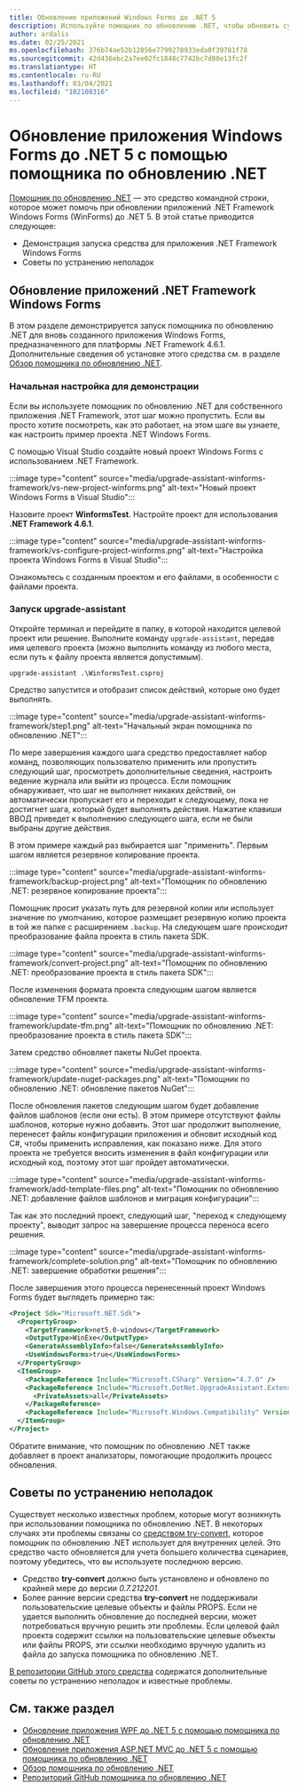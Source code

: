 ```yaml
---
title: Обновление приложений Windows Forms до .NET 5
description: Используйте помощник по обновлению .NET, чтобы обновить существующее приложение .NET Framework Windows Forms до .NET 5. Помощник по обновлению .NET — это средство CLI, которое помогает перенести приложение с .NET Framework на .NET 5.
author: ardalis
ms.date: 02/25/2021
ms.openlocfilehash: 376b74ae52b12056e7799278933eda0f39781f78
ms.sourcegitcommit: 42d436ebc2a7ee02fc1848c7742bc7d80e13fc2f
ms.translationtype: HT
ms.contentlocale: ru-RU
ms.lasthandoff: 03/04/2021
ms.locfileid: "102108316"
---
```

# <a name="upgrade-a-windows-forms-app-to-net-5-with-the-net-upgrade-assistant"></a>Обновление приложения Windows Forms до .NET 5 с помощью помощника по обновлению .NET

[Помощник по обновлению .NET](upgrade-assistant-overview.md) — это средство командной строки, которое может помочь при обновлении приложений .NET Framework Windows Forms (WinForms) до .NET 5. В этой статье приводится следующее:

* Демонстрация запуска средства для приложения .NET Framework Windows Forms
* Советы по устранению неполадок

## <a name="upgrade-net-framework-windows-forms-apps"></a>Обновление приложений .NET Framework Windows Forms

В этом разделе демонстрируется запуск помощника по обновлению .NET для вновь созданного приложения Windows Forms, предназначенного для платформы .NET Framework 4.6.1. Дополнительные сведения об установке этого средства см. в разделе [Обзор помощника по обновлению .NET](upgrade-assistant-overview.md).

### <a name="initial-demo-setup"></a>Начальная настройка для демонстрации

Если вы используете помощник по обновлению .NET для собственного приложения .NET Framework, этот шаг можно пропустить. Если вы просто хотите посмотреть, как это работает, на этом шаге вы узнаете, как настроить пример проекта .NET Windows Forms.

С помощью Visual Studio создайте новый проект Windows Forms с использованием .NET Framework.

:::image type="content" source="media/upgrade-assistant-winforms-framework/vs-new-project-winforms.png" alt-text="Новый проект Windows Forms в Visual Studio":::

Назовите проект **WinformsTest**. Настройте проект для использования **.NET Framework 4.6.1**.

:::image type="content" source="media/upgrade-assistant-winforms-framework/vs-configure-project-winforms.png" alt-text="Настройка проекта Windows Forms в Visual Studio":::

Ознакомьтесь с созданным проектом и его файлами, в особенности с файлами проекта.

### <a name="run-upgrade-assistant"></a>Запуск upgrade-assistant

Откройте терминал и перейдите в папку, в которой находится целевой проект или решение. Выполните команду `upgrade-assistant`, передав имя целевого проекта (можно выполнить команду из любого места, если путь к файлу проекта является допустимым).

```console
upgrade-assistant .\WinformsTest.csproj
```

Средство запустится и отобразит список действий, которые оно будет выполнять.

:::image type="content" source="media/upgrade-assistant-winforms-framework/step1.png" alt-text="Начальный экран помощника по обновлению .NET":::

По мере завершения каждого шага средство предоставляет набор команд, позволяющих пользователю применить или пропустить следующий шаг, просмотреть дополнительные сведения, настроить ведение журнала или выйти из процесса. Если помощник обнаруживает, что шаг не выполняет никаких действий, он автоматически пропускает его и переходит к следующему, пока не достигнет шага, который будет выполнять действия. Нажатие клавиши ВВОД приведет к выполнению следующего шага, если не были выбраны другие действия.

В этом примере каждый раз выбирается шаг "применить". Первым шагом является резервное копирование проекта.

:::image type="content" source="media/upgrade-assistant-winforms-framework/backup-project.png" alt-text="Помощник по обновлению .NET: резервное копирование проекта":::

Помощник просит указать путь для резервной копии или использует значение по умолчанию, которое размещает резервную копию проекта в той же папке с расширением `.backup`. На следующем шаге происходит преобразование файла проекта в стиль пакета SDK.

:::image type="content" source="media/upgrade-assistant-winforms-framework/convert-project.png" alt-text="Помощник по обновлению .NET: преобразование проекта в стиль пакета SDK":::

После изменения формата проекта следующим шагом является обновление TFM проекта.

:::image type="content" source="media/upgrade-assistant-winforms-framework/update-tfm.png" alt-text="Помощник по обновлению .NET: преобразование проекта в стиль пакета SDK":::

Затем средство обновляет пакеты NuGet проекта.

:::image type="content" source="media/upgrade-assistant-winforms-framework/update-nuget-packages.png" alt-text="Помощник по обновлению .NET: обновление пакетов NuGet":::

После обновления пакетов следующим шагом будет добавление файлов шаблонов (если они есть). В этом примере отсутствуют файлы шаблонов, которые нужно добавить. Этот шаг продолжит выполнение, перенесет файлы конфигурации приложения и обновит исходный код C#, чтобы применить исправления, как показано ниже. Для этого проекта не требуется вносить изменения в файл конфигурации или исходный код, поэтому этот шаг пройдет автоматически.

:::image type="content" source="media/upgrade-assistant-winforms-framework/add-template-files.png" alt-text="Помощник по обновлению .NET: добавление файлов шаблонов и миграция конфигурации":::

Так как это последний проект, следующий шаг, "переход к следующему проекту", выводит запрос на завершение процесса переноса всего решения.

:::image type="content" source="media/upgrade-assistant-winforms-framework/complete-solution.png" alt-text="Помощник по обновлению .NET: завершение обработки решения":::

После завершения этого процесса перенесенный проект Windows Forms будет выглядеть примерно так:

```xml
<Project Sdk="Microsoft.NET.Sdk">
  <PropertyGroup>
    <TargetFramework>net5.0-windows</TargetFramework>
    <OutputType>WinExe</OutputType>
    <GenerateAssemblyInfo>false</GenerateAssemblyInfo>
    <UseWindowsForms>true</UseWindowsForms>
  </PropertyGroup>
  <ItemGroup>
    <PackageReference Include="Microsoft.CSharp" Version="4.7.0" />
    <PackageReference Include="Microsoft.DotNet.UpgradeAssistant.Extensions.Default.Analyzers" Version="0.2.211730">
      <PrivateAssets>all</PrivateAssets>
    </PackageReference>
    <PackageReference Include="Microsoft.Windows.Compatibility" Version="5.0.2" />
  </ItemGroup>
</Project>
```

Обратите внимание, что помощник по обновлению .NET также добавляет в проект анализаторы, помогающие продолжить процесс обновления.

## <a name="troubleshooting-tips"></a>Советы по устранению неполадок

Существует несколько известных проблем, которые могут возникнуть при использовании помощника по обновлению .NET. В некоторых случаях эти проблемы связаны со [средством try-convert](https://github.com/dotnet/try-convert), которое помощник по обновлению .NET использует для внутренних целей. Это средство часто обновляется для учета большего количества сценариев, поэтому убедитесь, что вы используете последнюю версию.

- Средство **try-convert** должно быть установлено и обновлено по крайней мере до версии _0.7.212201_.
- Более ранние версии средства **try-convert** не поддерживали пользовательские целевые объекты и файлы PROPS. Если не удается выполнить обновление до последней версии, может потребоваться вручную решить эти проблемы. Если целевой файл проекта содержит ссылки на пользовательские целевые объекты или файлы PROPS, эти ссылки необходимо вручную удалить из файла до запуска помощника по обновлению .NET.

[В репозитории GitHub этого средства](https://github.com/dotnet/upgrade-assistant#troubleshooting-common-issues) содержатся дополнительные советы по устранению неполадок и известные проблемы.

## <a name="see-also"></a>См. также раздел

- [Обновление приложения WPF до .NET 5 с помощью помощника по обновлению .NET](upgrade-assistant-wpf-framework.md)
- [Обновление приложения ASP.NET MVC до .NET 5 с помощью помощника по обновлению .NET](upgrade-assistant-aspnetmvc.md)
- [Обзор помощника по обновлению .NET](upgrade-assistant-overview.md)
- [Репозиторий GitHub помощника по обновлению .NET](https://github.com/dotnet/upgrade-assistant)

